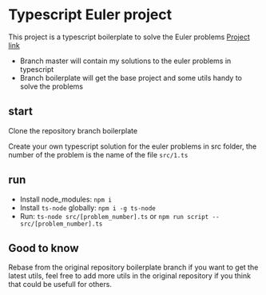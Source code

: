 # Typescript Euler project

This project is a typescript boilerplate to solve the Euler problems [Project link](https://projecteuler.net)

- Branch master will contain my solutions to the euler problems in typescript
- Branch boilerplate will get the base project and some utils handy to solve the problems

## start

Clone the repository branch boilerplate 

Create your own typescript solution for the euler problems in src folder,
the number of the problem is the name of the file `src/1.ts`

## run

- Install node_modules: `npm i`
- Install `ts-node` globally: `npm i -g ts-node`
- Run: `ts-node src/[problem_number].ts` or `npm run script -- src/[problem_number].ts`

## Good to know

Rebase from the original repository boilerplate branch if you want to get the latest utils,
feel free to add more utils in the original repository if you think that could be usefull for others.
